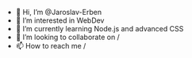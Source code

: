 - 👋 Hi, I’m @Jaroslav-Erben
- 👀 I’m interested in WebDev
- 🌱 I’m currently learning Node.js and advanced CSS
- 💞️ I’m looking to collaborate on /
- 📫 How to reach me /

<!---
Jaroslav-Erben/Jaroslav-Erben is a ✨ special ✨ repository because its `README.md` (this file) appears on your GitHub profile.
You can click the Preview link to take a look at your changes.
--->
